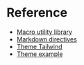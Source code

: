 # Reference

- [Macro utility library](/docs/reference/macro-utility-library)
- [Markdown directives](/docs/reference/markdown-directives)
- [Theme Tailwind](/docs/reference/theme-tailwind)
- [Theme example](/docs/reference/theme-example)